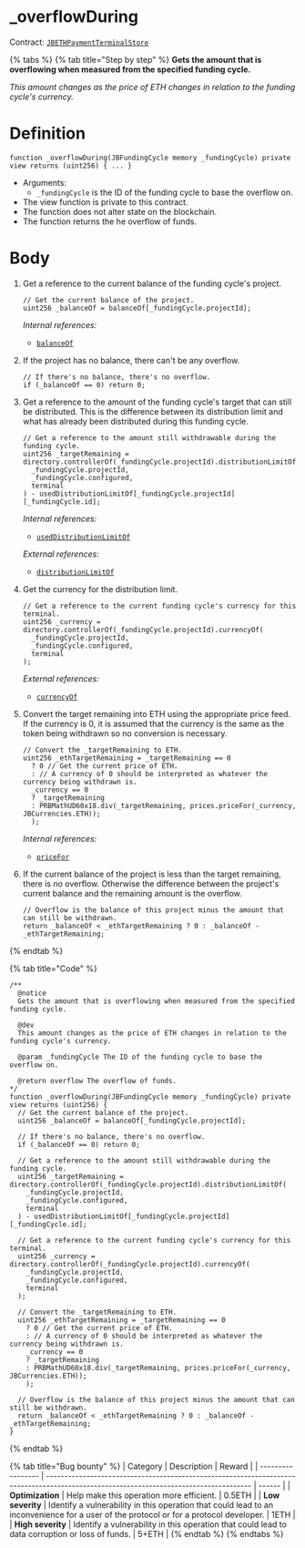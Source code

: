 # \_overflowDuring

Contract: [`JBETHPaymentTerminalStore`](../)​‌

{% tabs %}
{% tab title="Step by step" %}
**Gets the amount that is overflowing when measured from the specified funding cycle.**

_This amount changes as the price of ETH changes in relation to the funding cycle's currency._

# Definition

```solidity
function _overflowDuring(JBFundingCycle memory _fundingCycle) private view returns (uint256) { ... }
```

* Arguments:
  * `_fundingCycle` is the ID of the funding cycle to base the overflow on.
* The view function is private to this contract.
* The function does not alter state on the blockchain.
* The function returns the he overflow of funds.

# Body

1.  Get a reference to the current balance of the funding cycle's project.

    ```solidity
    // Get the current balance of the project.
    uint256 _balanceOf = balanceOf[_fundingCycle.projectId];
    ```

    _Internal references:_

    * [`balanceOf`](../properties/balanceof.md)
2.  If the project has no balance, there can't be any overflow.

    ```solidity
    // If there's no balance, there's no overflow.
    if (_balanceOf == 0) return 0;
    ```
3.  Get a reference to the amount of the funding cycle's target that can still be distributed. This is the difference between its distribution limit and what has already been distributed during this funding cycle.

    ```solidity
    // Get a reference to the amount still withdrawable during the funding cycle.
    uint256 _targetRemaining = directory.controllerOf(_fundingCycle.projectId).distributionLimitOf(
      _fundingCycle.projectId,
      _fundingCycle.configured,
      terminal
    ) - usedDistributionLimitOf[_fundingCycle.projectId][_fundingCycle.id];
    ```

    _Internal references:_

    * [`usedDistributionLimitOf`](../properties/useddistributionlimitof.md)

    _External references:_

    * [`distributionLimitOf`](../../../or-controllers/jbcontroller/properties/distributionlimitof.md)

4.  Get the currency for the distribution limit.

    ```solidity
    // Get a reference to the current funding cycle's currency for this terminal.
    uint256 _currency = directory.controllerOf(_fundingCycle.projectId).currencyOf(
      _fundingCycle.projectId,
      _fundingCycle.configured,
      terminal
    );
    ```

    _External references:_

    * [`currencyOf`](../../../or-controllers/jbcontroller/properties/currencyof.md)
5.  Convert the target remaining into ETH using the appropriate price feed. If the currency is 0, it is assumed that the currency is the same as the token being withdrawn so no conversion is necessary.

    ```solidity
    // Convert the _targetRemaining to ETH.
    uint256 _ethTargetRemaining = _targetRemaining == 0
      ? 0 // Get the current price of ETH.
      : // A currency of 0 should be interpreted as whatever the currency being withdrawn is.
      _currency == 0
      ? _targetRemaining
      : PRBMathUD60x18.div(_targetRemaining, prices.priceFor(_currency, JBCurrencies.ETH));
      );
    ```

    _Internal references:_

    * [`priceFor`](../../../jbprices/read/pricefor.md)
6.  If the current balance of the project is less than the target remaining, there is no overflow. Otherwise the difference between the project's current balance and the remaining amount is the overflow.

    ```solidity
    // Overflow is the balance of this project minus the amount that can still be withdrawn.
    return _balanceOf < _ethTargetRemaining ? 0 : _balanceOf - _ethTargetRemaining;
    ```
{% endtab %}

{% tab title="Code" %}
```solidity
/**
  @notice
  Gets the amount that is overflowing when measured from the specified funding cycle.

  @dev
  This amount changes as the price of ETH changes in relation to the funding cycle's currency.

  @param _fundingCycle The ID of the funding cycle to base the overflow on.

  @return overflow The overflow of funds.
*/
function _overflowDuring(JBFundingCycle memory _fundingCycle) private view returns (uint256) {
  // Get the current balance of the project.
  uint256 _balanceOf = balanceOf[_fundingCycle.projectId];

  // If there's no balance, there's no overflow.
  if (_balanceOf == 0) return 0;

  // Get a reference to the amount still withdrawable during the funding cycle.
  uint256 _targetRemaining = directory.controllerOf(_fundingCycle.projectId).distributionLimitOf(
    _fundingCycle.projectId,
    _fundingCycle.configured,
    terminal
  ) - usedDistributionLimitOf[_fundingCycle.projectId][_fundingCycle.id]; 

  // Get a reference to the current funding cycle's currency for this terminal.
  uint256 _currency = directory.controllerOf(_fundingCycle.projectId).currencyOf(
    _fundingCycle.projectId,
    _fundingCycle.configured,
    terminal
  );

  // Convert the _targetRemaining to ETH.
  uint256 _ethTargetRemaining = _targetRemaining == 0
    ? 0 // Get the current price of ETH.
    : // A currency of 0 should be interpreted as whatever the currency being withdrawn is.
    _currency == 0
    ? _targetRemaining
    : PRBMathUD60x18.div(_targetRemaining, prices.priceFor(_currency, JBCurrencies.ETH));
    );

  // Overflow is the balance of this project minus the amount that can still be withdrawn.
  return _balanceOf < _ethTargetRemaining ? 0 : _balanceOf - _ethTargetRemaining;
}
```
{% endtab %}

{% tab title="Bug bounty" %}
| Category          | Description                                                                                                                            | Reward |
| ----------------- | -------------------------------------------------------------------------------------------------------------------------------------- | ------ |
| **Optimization**  | Help make this operation more efficient.                                                                                               | 0.5ETH |
| **Low severity**  | Identify a vulnerability in this operation that could lead to an inconvenience for a user of the protocol or for a protocol developer. | 1ETH   |
| **High severity** | Identify a vulnerability in this operation that could lead to data corruption or loss of funds.                                        | 5+ETH  |
{% endtab %}
{% endtabs %}
